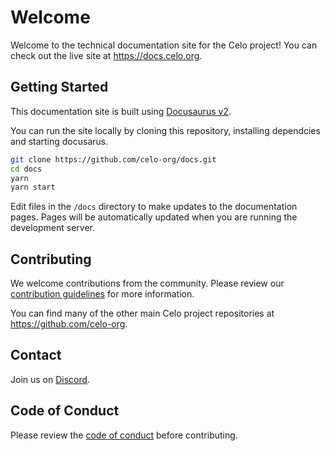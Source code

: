 # Welcome

Welcome to the technical documentation site for the Celo project! You can check out the live site at https://docs.celo.org.

## Getting Started

This documentation site is built using [Docusaurus v2](https://github.com/facebook/docusaurus).

You can run the site locally by cloning this repository, installing dependcies and starting docusarus.

```sh
git clone https://github.com/celo-org/docs.git
cd docs
yarn
yarn start
```

Edit files in the `/docs` directory to make updates to the documentation pages. Pages will be automatically updated when you are running the development server.

## Contributing

We welcome contributions from the community. Please review our [contribution guidelines](docs/community/contributing.md) for more information.

You can find many of the other main Celo project repositories at https://github.com/celo-org.

## Contact

Join us on [Discord](https://chat.celo.org).

## Code of Conduct

Please review the [code of conduct](/docs/community/code-of-conduct.md) before contributing.
